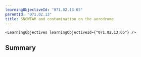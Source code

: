 ```yaml
---
learningObjectiveId: "071.02.13.05"
parentId: "071.02.13"
title: SNOWTAM and contamination on the aerodrome
---
```


```tsx eval
<LearningObjectives learningObjectiveId={"071.02.13.05"} />
```

## Summary
